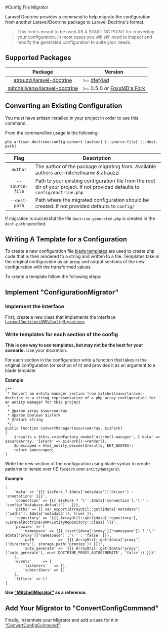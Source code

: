 #Config File Migrator

Laravel Doctrine provides a command to help migrate the configuration from another Laravel/Doctrine package to Laravel Doctrine's format.

> This tool is meant to be used AS A STARTING POINT for converting your configuration. In most cases you will still need to inspect and modify the generated configuration to suite your needs.

## Supported Packages

| Package | Version |
|:----:|---|
|  [atrauzzi/laravel-doctrine](https://github.com/atrauzzi/laravel-doctrine)    | >=  [dfef4ad](https://github.com/atrauzzi/laravel-doctrine/commit/dfef4ad87801a746a45d94d944a996498086a137) |
| [mitchellvanw/laravel-doctrine](https://github.com/mitchellvanw/laravel-doctrine) | >= 0.5.0 or [FoxxMD's Fork](https://github.com/FoxxMD/laravel-doctrine) |


## Converting an Existing Configuration

You must have artisan installed in your project in order to use this command.

From the commandline usage is the following:

`php artisan doctrine:config:convert [author] [--source-file] [--dest-path]`

| Flag |Description|
|:----:|---|
|  `author`    |The author of the package migrating from. Available authors are: [mitchellvanw](https://github.com/mitchellvanw/laravel-doctrine) & [atrauzzi](https://github.com/atrauzzi/laravel-doctrine) |
| `--source-file` |Path to your existing configuration file from the root dir of your project. If not provided defaults to `config/doctrine.php`   |
|  `--dest-path`    |Path where the migrated configuration should be created. If not provided defaults to `config/`  |

If migration is successful the file `doctrine.generated.php` is created in the `dest-path` specified.

## Writing A Template for a Configuration

To create a new configuration file [blade templates](http://laravel.com/docs/master/blade) are used to create php code that is then rendered to a string and written to a file. Templates take in the original configuration as an array and output sections of the new configuration with the transformed values.

To create a template follow the following steps:

## Implement "ConfigurationMigrator"

### Implement the interface

First, create a new class that implements the interface [`LaravelDoctrine\ORM\ConfigMigrations`](https://github.com/laravel-doctrine/orm/blob/develop/src/Console/ConfigMigrations/ConfigurationMigrator.php)

### Write templates for each section of the config

**This is one way to use templates, but may not be the best for your scenario.** Use your discretion.

For each section in the configuration write a function that takes in the original configuration (or section of it) and provides it as an argument to a blade template.

**Example**

    /**
     * Convert an entity manager section from mitchellvanw/laravel-doctrine to a string representation of a php array configuration for an entity manager for this project
     *
     * @param array $sourceArray
     * @param boolean $isFork
     * @return string
     */
    public function convertManager($sourceArray, $isFork)
    {
        $results = $this->viewFactory->make('mitchell.manager', ['data' => $sourceArray, 'isFork' => $isFork])->render();
        $unescaped = html_entity_decode($results, ENT_QUOTES);
        return $unescaped;
    }

 Write the new section of the configuration using blade syntax to create patterns to iterate over (IE `foreach` over `entityManagers`).

**Example**

    [
        'meta' => '{{{ $isFork ? $data['metadata']['driver'] : 'annotations' }}}',
        'connection' => {{{ $isFork ? '\''.$data['connection'].'\'' : 'config("database.default")'  }}},
        'paths' => {{ var_export(ArrayUtil::get($data['metadata']['paths'], $data['metadata']), true) }},
        'repository' => '{{{ ArrayUtil::get($data['repository'], \LaravelDoctrine\ORM\EntityRepository::class) }}}',
        'proxies' => [
            'namespace' => {{{ isset($data['proxy']['namespace']) ? '\'' . $data['proxy']['namespace'] .'\'' : 'false' }}},
            'path'          => '{{{ ArrayUtil::get($data['proxy']['directory'], storage_path('proxies')) }}}',
            'auto_generate' => '{{{ ArrayUtil::get($data['proxy']['auto_generate'], env('DOCTRINE_PROXY_AUTOGENERATE', 'false')) }}}'
        ],
        'events'     => [
            'listeners'   => [],
            'subscribers' => []
        ],
        'filters' => []
    ]


**Use ["MitchellMigrator"](https://github.com/laravel-doctrine/orm/blob/master/src/Console/ConfigMigrations/MitchellMigrator.php) as a reference.**

## Add Your Migrator to "ConvertConfigCommand"

Finally, instantiate your Migrator and add a case for it in ["ConvertConfigCommand"](https://github.com/laravel-doctrine/orm/blob/master/src/Console/ConvertConfigCommand.php).
